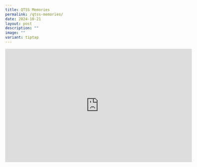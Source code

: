 ```yaml
---
title: QTSS Memories
permalink: /qtss-memories/
date: 2024-10-21
layout: post
description: ""
image: ""
variant: tiptap
---
```

<div class="iframe-wrapper">
<iframe height="366" width="600" allowfullscreen="true" frameborder="0" src="https://docs.google.com/presentation/d/e/2PACX-1vTn9OGAt0dJHYaAJT6lXT9BhBQTusrENYuBa23GAgyPr01jgeCs0nfXYTw0LdmMUg/embed?start=true&amp;loop=false&amp;delayms=3000"></iframe>
</div>
<p></p>